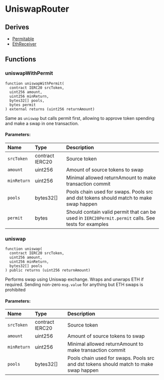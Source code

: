 # UniswapRouter






## Derives
- [Permitable](helpers/Permitable.md)
- [EthReceiver](helpers/EthReceiver.md)

## Functions
### uniswapWithPermit
```solidity
function uniswapWithPermit(
  contract IERC20 srcToken,
  uint256 amount,
  uint256 minReturn,
  bytes32[] pools,
  bytes permit
) external returns (uint256 returnAmount)
```
Same as `uniswap` but calls permit first,
allowing to approve token spending and make a swap in one transaction.


#### Parameters:
| Name | Type | Description                                                          |
| :--- | :--- | :------------------------------------------------------------------- |
|`srcToken` | contract IERC20 | Source token
|`amount` | uint256 | Amount of source tokens to swap
|`minReturn` | uint256 | Minimal allowed returnAmount to make transaction commit
|`pools` | bytes32[] | Pools chain used for swaps. Pools src and dst tokens should match to make swap happen
|`permit` | bytes | Should contain valid permit that can be used in `IERC20Permit.permit` calls. See tests for examples


### uniswap
```solidity
function uniswap(
  contract IERC20 srcToken,
  uint256 amount,
  uint256 minReturn,
  bytes32[] pools
) public returns (uint256 returnAmount)
```
Performs swap using Uniswap exchange. Wraps and unwraps ETH if required.
Sending non-zero `msg.value` for anything but ETH swaps is prohibited


#### Parameters:
| Name | Type | Description                                                          |
| :--- | :--- | :------------------------------------------------------------------- |
|`srcToken` | contract IERC20 | Source token
|`amount` | uint256 | Amount of source tokens to swap
|`minReturn` | uint256 | Minimal allowed returnAmount to make transaction commit
|`pools` | bytes32[] | Pools chain used for swaps. Pools src and dst tokens should match to make swap happen 

